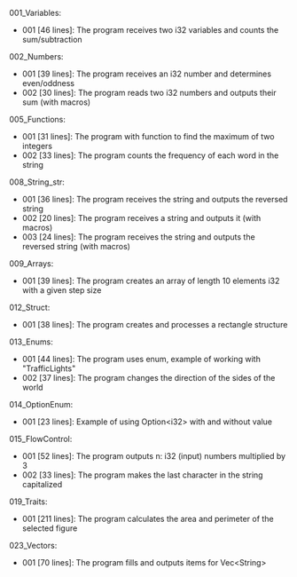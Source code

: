 001_Variables:  
- 001 [46 lines]: The program receives two i32 variables and counts the sum/subtraction  

002_Numbers:  
- 001 [39 lines]: The program receives an i32 number and determines even/oddness  
- 002 [30 lines]: The program reads two i32 numbers and outputs their sum (with macros)  

005_Functions:  
- 001 [31 lines]: The program with function to find the maximum of two integers  
- 002 [33 lines]: The program counts the frequency of each word in the string   

008_String_str:  
- 001 [36 lines]: The program receives the string and outputs the reversed string  
- 002 [20 lines]: The program receives a string and outputs it (with macros)   
- 003 [24 lines]: The program receives the string and outputs the reversed string (with macros)  

009_Arrays:  
- 001 [39 lines]: The program creates an array of length 10 elements i32 with a given step size  

012_Struct:  
- 001 [38 lines]: The program creates and processes a rectangle structure    

013_Enums:  
- 001 [44 lines]: The program uses enum, example of working with "TrafficLights"      
- 002 [37 lines]: The program changes the direction of the sides of the world  

014_OptionEnum:  
- 001 [23 lines]: Example of using Option\<i32\> with and without value    

015_FlowControl:  
- 001 [52 lines]: The program outputs n: i32 (input) numbers multiplied by 3      
- 002 [33 lines]: The program makes the last character in the string capitalized   

019_Traits:  
- 001 [211 lines]: The program calculates the area and perimeter of the selected figure        

023_Vectors:  
- 001 [70 lines]: The program fills and outputs items for Vec\<String\>        


